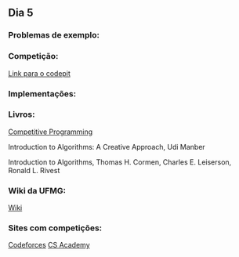 Dia 5
---

### Problemas de exemplo:


### Competição:

[Link para o codepit](https://www.codepit.io/#/contest/5a578869636fa800962e4575/view)


### Implementações:


### Livros:

[Competitive Programming](https://cpbook.net/)

Introduction to Algorithms: A Creative Approach, Udi Manber

Introduction to Algorithms,  Thomas H. Cormen, Charles E. Leiserson, Ronald L. Rivest

### Wiki da UFMG:

[Wiki](http://wiki.maratona.dcc.ufmg.br)

### Sites com competições:

[Codeforces](https://codeforces.com)
[CS Academy](https://csacademy.com/)
